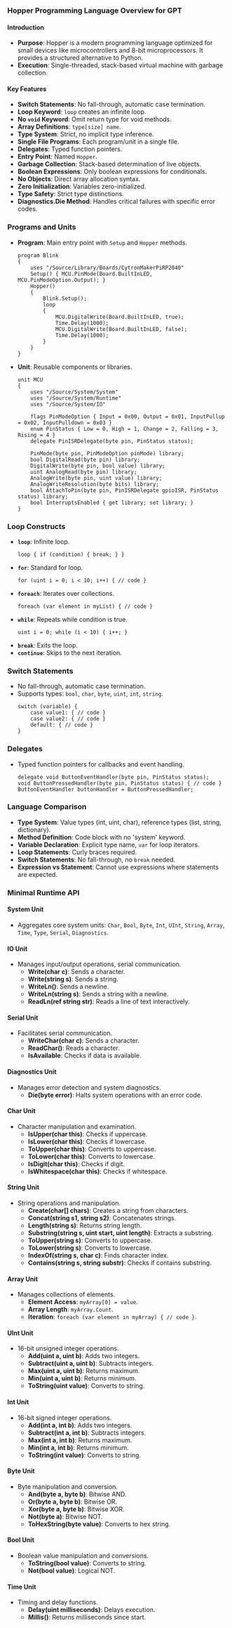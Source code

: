 ### Hopper Programming Language Overview for GPT

#### Introduction
- **Purpose**: Hopper is a modern programming language optimized for small devices like microcontrollers and 8-bit microprocessors. It provides a structured alternative to Python.
- **Execution**: Single-threaded, stack-based virtual machine with garbage collection.

#### Key Features
- **Switch Statements**: No fall-through, automatic case termination.
- **Loop Keyword**: `loop` creates an infinite loop.
- **No `void` Keyword**: Omit return type for void methods.
- **Array Definitions**: `type[size] name`.
- **Type System**: Strict, no implicit type inference.
- **Single File Programs**: Each program/unit in a single file.
- **Delegates**: Typed function pointers.
- **Entry Point**: Named `Hopper`.
- **Garbage Collection**: Stack-based determination of live objects.
- **Boolean Expressions**: Only boolean expressions for conditionals.
- **No Objects**: Direct array allocation syntax.
- **Zero Initialization**: Variables zero-initialized.
- **Type Safety**: Strict type distinctions.
- **Diagnostics.Die Method**: Handles critical failures with specific error codes.

### Programs and Units
- **Program**: Main entry point with `Setup` and `Hopper` methods.
  ```hopper
  program Blink
  {
      uses "/Source/Library/Boards/CytronMakerPiRP2040"
      Setup() { MCU.PinMode(Board.BuiltInLED, MCU.PinModeOption.Output); }
      Hopper()
      {
          Blink.Setup();
          loop
          {
              MCU.DigitalWrite(Board.BuiltInLED, true);
              Time.Delay(1000);
              MCU.DigitalWrite(Board.BuiltInLED, false);
              Time.Delay(1000);
          }
      }
  }
  ```
- **Unit**: Reusable components or libraries.
  ```hopper
  unit MCU
  {
      uses "/Source/System/System"
      uses "/Source/System/Runtime"
      uses "/Source/System/IO"

      flags PinModeOption { Input = 0x00, Output = 0x01, InputPullup = 0x02, InputPulldown = 0x03 }
      enum PinStatus { Low = 0, High = 1, Change = 2, Falling = 3, Rising = 4 }
      delegate PinISRDelegate(byte pin, PinStatus status);

      PinMode(byte pin, PinModeOption pinMode) library;
      bool DigitalRead(byte pin) library;
      DigitalWrite(byte pin, bool value) library;
      uint AnalogRead(byte pin) library;
      AnalogWrite(byte pin, uint value) library;
      AnalogWriteResolution(byte bits) library;
      bool AttachToPin(byte pin, PinISRDelegate gpioISR, PinStatus status) library;
      bool InterruptsEnabled { get library; set library; }
  }
  ```

### Loop Constructs
- **`loop`**: Infinite loop.
  ```hopper
  loop { if (condition) { break; } }
  ```
- **`for`**: Standard for loop.
  ```hopper
  for (uint i = 0; i < 10; i++) { // code }
  ```
- **`foreach`**: Iterates over collections.
  ```hopper
  foreach (var element in myList) { // code }
  ```
- **`while`**: Repeats while condition is true.
  ```hopper
  uint i = 0; while (i < 10) { i++; }
  ```
- **`break`**: Exits the loop.
- **`continue`**: Skips to the next iteration.

### Switch Statements
- No fall-through, automatic case termination.
- Supports types: `bool`, `char`, `byte`, `uint`, `int`, `string`.
  ```hopper
  switch (variable) {
      case value1: { // code }
      case value2: { // code }
      default: { // code }
  }
  ```

### Delegates
- Typed function pointers for callbacks and event handling.
  ```hopper
  delegate void ButtonEventHandler(byte pin, PinStatus status);
  void ButtonPressedHandler(byte pin, PinStatus status) { // code }
  ButtonEventHandler buttonHandler = ButtonPressedHandler;
  ```

### Language Comparison
- **Type System**: Value types (int, uint, char), reference types (list, string, dictionary).
- **Method Definition**: Code block with no 'system' keyword.
- **Variable Declaration**: Explicit type name, `var` for loop iterators.
- **Loop Statements**: Curly braces required.
- **Switch Statements**: No fall-through, no `break` needed.
- **Expression vs Statement**: Cannot use expressions where statements are expected.

### Minimal Runtime API

#### System Unit
- Aggregates core system units: `Char`, `Bool`, `Byte`, `Int`, `UInt`, `String`, `Array`, `Time`, `Type`, `Serial`, `Diagnostics`.

#### IO Unit
- Manages input/output operations, serial communication.
  - **Write(char c)**: Sends a character.
  - **Write(string s)**: Sends a string.
  - **WriteLn()**: Sends a newline.
  - **WriteLn(string s)**: Sends a string with a newline.
  - **ReadLn(ref string str)**: Reads a line of text interactively.

#### Serial Unit
- Facilitates serial communication.
  - **WriteChar(char c)**: Sends a character.
  - **ReadChar()**: Reads a character.
  - **IsAvailable**: Checks if data is available.

#### Diagnostics Unit
- Manages error detection and system diagnostics.
  - **Die(byte error)**: Halts system operations with an error code.

#### Char Unit
- Character manipulation and examination.
  - **IsUpper(char this)**: Checks if uppercase.
  - **IsLower(char this)**: Checks if lowercase.
  - **ToUpper(char this)**: Converts to uppercase.
  - **ToLower(char this)**: Converts to lowercase.
  - **IsDigit(char this)**: Checks if digit.
  - **IsWhitespace(char this)**: Checks if whitespace.

#### String Unit
- String operations and manipulation.
  - **Create(char[] chars)**: Creates a string from characters.
  - **Concat(string s1, string s2)**: Concatenates strings.
  - **Length(string s)**: Returns string length.
  - **Substring(string s, uint start, uint length)**: Extracts a substring.
  - **ToUpper(string s)**: Converts to uppercase.
  - **ToLower(string s)**: Converts to lowercase.
  - **IndexOf(string s, char c)**: Finds character index.
  - **Contains(string s, string substr)**: Checks if contains substring.

#### Array Unit
- Manages collections of elements.
  - **Element Access**: `myArray[0] = value`.
  - **Array Length**: `myArray.Count`.
  - **Iteration**: `foreach (var element in myArray) { // code }`.

#### UInt Unit
- 16-bit unsigned integer operations.
  - **Add(uint a, uint b)**: Adds two integers.
  - **Subtract(uint a, uint b)**: Subtracts integers.
  - **Max(uint a, uint b)**: Returns maximum.
  - **Min(uint a, uint b)**: Returns minimum.
  - **ToString(uint value)**: Converts to string.

#### Int Unit
- 16-bit signed integer operations.
  - **Add(int a, int b)**: Adds two integers.
  - **Subtract(int a, int b)**: Subtracts integers.
  - **Max(int a, int b)**: Returns maximum.
  - **Min(int a, int b)**: Returns minimum.
  - **ToString(int value)**: Converts to string.

#### Byte Unit
- Byte manipulation and conversion.
  - **And(byte a, byte b)**: Bitwise AND.
  - **Or(byte a, byte b)**: Bitwise OR.
  - **Xor(byte a, byte b)**: Bitwise XOR.
  - **Not(byte a)**: Bitwise NOT.
  - **ToHexString(byte value)**: Converts to hex string.

#### Bool Unit
- Boolean value manipulation and conversions.
  - **ToString(bool value)**: Converts to string.
  - **Not(bool value)**: Logical NOT.

#### Time Unit
- Timing and delay functions.
  - **Delay(uint milliseconds)**: Delays execution.
  - **Millis()**: Returns milliseconds since start.